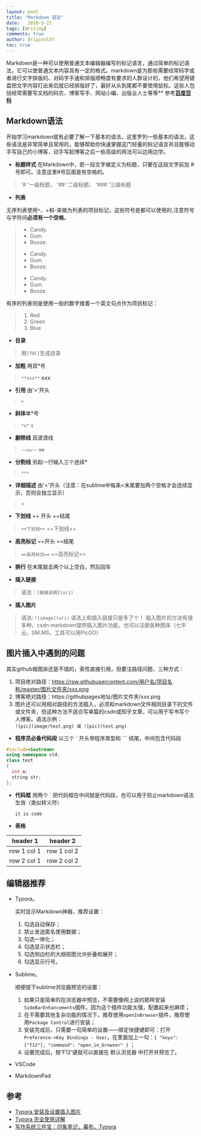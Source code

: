 ```yaml
---
layout: post
title: "Markdown 语法"
date:   2018-5-21
tags: [Writing]
comments: true
author: OriginalXY
toc: true
---
```

Markdown是一种可以使用普通文本编辑器编写的标记语言，通过简单的标记语法，它可以使普通文本内容具有一定的格式。markdown是为那些需要经常码字或者进行文字排版的、对码字手速和排版顺畅度有要求的人群设计的，他们希望用键盘把文字内容打出来后就已经排版好了，最好从头到尾都不要使用鼠标。这些人包括经常需要写文档的码农、博客写手、网站小编、出版业人士等等** 参考[**百度百科**](https://baike.baidu.com/item/markdown/3245829?fr=aladdin)

<!-- more -->

## Markdown语法
开始学习markdown就有必要了解一下基本的语法，这里罗列一些基本的语法，这些语法是非常简单且常用的，能够帮助你快速掌握这门轻量的标记语言并且能够动手写自己的小博客，动手写起博客之后一些高级的用法可以边用边学。

- **标题样式**
在Markdown中，若一段文字被定义为标题，只要在这段文字前加 # 号即可。注意这里#号后面是有空格的。
>'# '一级标题， '## '二级标题， '### '三级标题
- **列表**

无序列表使用`*`、+和-来做为列表的项目标记，这些符号是都可以使用的,注意符号与字符间**必须有一个空格**。
>* Candy.
>* Gum.
>* Booze.
>- Candy.
>- Gum.
>- Booze.
>+ Candy.
>+ Gum.
>+ Booze.

有序的列表则是使用一般的数字接着一个英文句点作为项目标记：
>1. Red
>2. Green
>3. Blue
- **目录**
>用`[TOC]`生成目录
- **加粗** 用双*号
>`**xxx**` **xxx**
- **引用** 由'>'开头
>`>`
- **斜体**单*号
>`*x*` *x*
- **删除线** 双波浪线
>`~~xx~~` ~~xx~~
- **分割线** 另起一行输入三个连续*
>`***` 
- **详细描述** 由'<'开头（注意：在sublime中每条<末尾要加两个空格才会连续显示，否则会独立显示）
>`<`

- **下划线** ++ 开头 ++结尾
>`++下划线++` ++下划线++

- **高亮标记** ==开头 ==结尾
>`==高亮标记==` ==高亮标记==

- **换行**  在末尾敲击两个以上空白，然后回车

- **插入链接**
>语法：`[链接说明](uri)`

- **插入图片**   
>语法: `![image](uri)` 语法上和插入链接只是多了个！ 插入图片的方法有很多种，csdn markdown提供插入图片功能，也可以注册各种图床（七牛云，SM.MS，工具可以用PicGO）   

## 图片插入中遇到的问题

其实github做图床还是不错的，索性直接引用，但要注路径问题，三种方式：
1. 项目绝对路径：https://raw.githubusercontent.com/用户名/项目名称/master/图片文件夹/xxx.png
2. 博客绝对路径：https://githubpages地址/图片文件夹/xxx.png
3. 图片还可以用相对路径的方法插入，必须和markdown文件相同目录下的文件或文件夹，但这种方法不适合写单篇的csdn或知乎文章，可以用于写书写个人博客。语法示例：   
`![pic](image/test.png) 或 ![pic](test.png)`

- **程序员必备代码段**  以三个 ` 开头带程序类型和 ``` 结尾，中间包含代码段
```cpp
#include<iostream>
using namespace std;
class test
{
  int a;
  string str;
};
```
- **代码框** 用两个 ` 把代码框在中间就是代码段，也可以用于防止markdown语法生效（类似转义符）   

    `it is code`

- **表格**   

header 1 | header 2  
---|---   
row 1 col 1 | row 1 col 2  
row 2 col 1 | row 2 col 2



## 编辑器推荐

- Typora。

	实时显示Markdown神器，推荐设置：
	1. 勾选自动保存；
	2. 禁止发送匿名使用数据；
	3. 勾选一体化；
	4. 勾选显示状态栏；
	5. 勾选侧边栏的大纲视图允许折叠和展开；
	6. 勾选显示行号。

- Sublime。

	顺便提下sublime浏览器预览的设置：
	1. 如果只是简单的在浏览器中预览，不需要像网上说的那样安装`SideBarEnhancements`插件。因为这个插件功能太强，配置起来也麻烦；
	2. 在不需要其他复杂功能的情况下，推荐使用`openInBrowser`插件，推荐使用`Package Control`进行安装；
	3. 安装完成后，只需要一句简单的设置——绑定快捷键即可：打开`Preference->Key Bindings - User`，在里面加上一句：`{ "keys": ["f12"], "command": "open_in_browser" }` ；
	4. 设置完成后，按'F12'键就可以直接在 默认浏览器 中打开并预览了。

- VSCode

- MarkdownPad

## 参考
- [Typora 安装及设置插入图片](https://www.jianshu.com/p/4a4af09af914)
- [Typora 完全使用详解](https://sspai.com/post/54912)
- [写作系统三件宝：印象笔记，幕布，Typora](https://www.jianshu.com/p/67edbe3f864b)